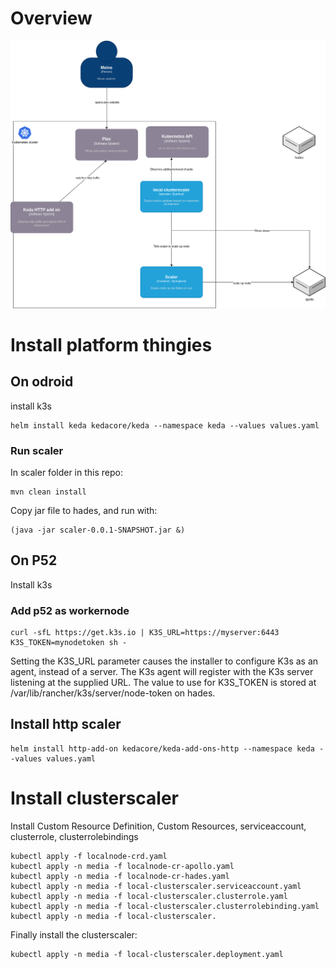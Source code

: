 # Overview
![C4 Model outlining the architecture of the solution](docs/c4.png "Title")

# Install platform thingies

## On odroid
install k3s

```
helm install keda kedacore/keda --namespace keda --values values.yaml
```


### Run scaler 
In scaler folder in this repo:
```
mvn clean install
```
Copy jar file to hades, and run with:
```shell
(java -jar scaler-0.0.1-SNAPSHOT.jar &)
```
## On P52
Install k3s

### Add p52 as workernode


```
curl -sfL https://get.k3s.io | K3S_URL=https://myserver:6443 K3S_TOKEN=mynodetoken sh -
```

Setting the K3S_URL parameter causes the installer to configure K3s as an agent, instead of a server. The K3s agent will register with the K3s server listening at the supplied URL. 
The value to use for K3S_TOKEN is stored at /var/lib/rancher/k3s/server/node-token on hades.


## Install http scaler
```
helm install http-add-on kedacore/keda-add-ons-http --namespace keda --values values.yaml
```

# Install clusterscaler

Install Custom Resource Definition, Custom Resources, serviceaccount, clusterrole, clusterrolebindings
```shell
kubectl apply -f localnode-crd.yaml
kubectl apply -n media -f localnode-cr-apollo.yaml
kubectl apply -n media -f localnode-cr-hades.yaml
kubectl apply -n media -f local-clusterscaler.serviceaccount.yaml
kubectl apply -n media -f local-clusterscaler.clusterrole.yaml
kubectl apply -n media -f local-clusterscaler.clusterrolebinding.yaml
kubectl apply -n media -f local-clusterscaler.
```

Finally install the clusterscaler:
```shell
kubectl apply -n media -f local-clusterscaler.deployment.yaml
```